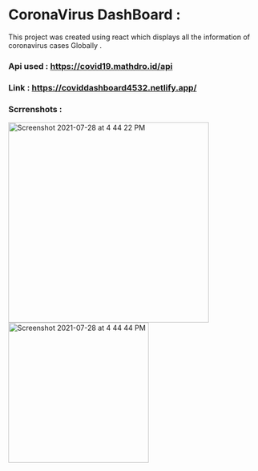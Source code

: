 # CoronaVirus DashBoard :

This project was created using react which displays all the information of coronavirus cases Globally .


### Api used : https://covid19.mathdro.id/api

### Link : https://coviddashboard4532.netlify.app/

### Scrrenshots : 

<img width="400" alt="Screenshot 2021-07-28 at 4 44 22 PM" src="https://user-images.githubusercontent.com/72658529/127314800-1fd4413e-83bb-42db-9ca7-e11dbfecc979.png">    <img width="280" alt="Screenshot 2021-07-28 at 4 44 44 PM" src="https://user-images.githubusercontent.com/72658529/127314976-d96494c2-6fae-457f-b837-d4ff438b94f7.png">
